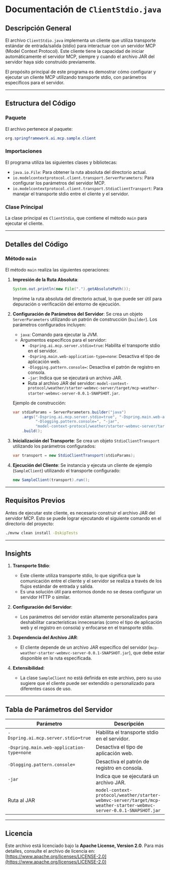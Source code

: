 # Documentación de `ClientStdio.java`

## Descripción General

El archivo `ClientStdio.java` implementa un cliente que utiliza transporte estándar de entrada/salida (stdio) para interactuar con un servidor MCP (Model Context Protocol). Este cliente tiene la capacidad de iniciar automáticamente el servidor MCP, siempre y cuando el archivo JAR del servidor haya sido construido previamente.

El propósito principal de este programa es demostrar cómo configurar y ejecutar un cliente MCP utilizando transporte stdio, con parámetros específicos para el servidor.

---

## Estructura del Código

### Paquete
El archivo pertenece al paquete:
```java
org.springframework.ai.mcp.sample.client
```

### Importaciones
El programa utiliza las siguientes clases y bibliotecas:
- `java.io.File`: Para obtener la ruta absoluta del directorio actual.
- `io.modelcontextprotocol.client.transport.ServerParameters`: Para configurar los parámetros del servidor MCP.
- `io.modelcontextprotocol.client.transport.StdioClientTransport`: Para manejar el transporte stdio entre el cliente y el servidor.

### Clase Principal
La clase principal es `ClientStdio`, que contiene el método `main` para ejecutar el cliente.

---

## Detalles del Código

### Método `main`
El método `main` realiza las siguientes operaciones:

1. **Impresión de la Ruta Absoluta**:
   ```java
   System.out.println(new File(".").getAbsolutePath());
   ```
   Imprime la ruta absoluta del directorio actual, lo que puede ser útil para depuración o verificación del entorno de ejecución.

2. **Configuración de Parámetros del Servidor**:
   Se crea un objeto `ServerParameters` utilizando un patrón de construcción (`builder`). Los parámetros configurados incluyen:
   - `java`: Comando para ejecutar la JVM.
   - Argumentos específicos para el servidor:
     - `-Dspring.ai.mcp.server.stdio=true`: Habilita el transporte stdio en el servidor.
     - `-Dspring.main.web-application-type=none`: Desactiva el tipo de aplicación web.
     - `-Dlogging.pattern.console=`: Desactiva el patrón de registro en consola.
     - `-jar`: Indica que se ejecutará un archivo JAR.
     - Ruta al archivo JAR del servidor: `model-context-protocol/weather/starter-webmvc-server/target/mcp-weather-starter-webmvc-server-0.0.1-SNAPSHOT.jar`.

   Ejemplo de construcción:
   ```java
   var stdioParams = ServerParameters.builder("java")
       .args("-Dspring.ai.mcp.server.stdio=true", "-Dspring.main.web-application-type=none",
             "-Dlogging.pattern.console=", "-jar",
             "model-context-protocol/weather/starter-webmvc-server/target/mcp-weather-starter-webmvc-server-0.0.1-SNAPSHOT.jar")
       .build();
   ```

3. **Inicialización del Transporte**:
   Se crea un objeto `StdioClientTransport` utilizando los parámetros configurados:
   ```java
   var transport = new StdioClientTransport(stdioParams);
   ```

4. **Ejecución del Cliente**:
   Se instancia y ejecuta un cliente de ejemplo (`SampleClient`) utilizando el transporte configurado:
   ```java
   new SampleClient(transport).run();
   ```

---

## Requisitos Previos

Antes de ejecutar este cliente, es necesario construir el archivo JAR del servidor MCP. Esto se puede lograr ejecutando el siguiente comando en el directorio del proyecto:
```bash
./mvnw clean install -DskipTests
```

---

## Insights

1. **Transporte Stdio**:
   - Este cliente utiliza transporte stdio, lo que significa que la comunicación entre el cliente y el servidor se realiza a través de los flujos estándar de entrada y salida.
   - Es una solución útil para entornos donde no se desea configurar un servidor HTTP o similar.

2. **Configuración del Servidor**:
   - Los parámetros del servidor están altamente personalizados para deshabilitar características innecesarias (como el tipo de aplicación web y el registro en consola) y enfocarse en el transporte stdio.

3. **Dependencia del Archivo JAR**:
   - El cliente depende de un archivo JAR específico del servidor (`mcp-weather-starter-webmvc-server-0.0.1-SNAPSHOT.jar`), que debe estar disponible en la ruta especificada.

4. **Extensibilidad**:
   - La clase `SampleClient` no está definida en este archivo, pero su uso sugiere que el cliente puede ser extendido o personalizado para diferentes casos de uso.

---

## Tabla de Parámetros del Servidor

| Parámetro                              | Descripción                                                                 |
|---------------------------------------|-----------------------------------------------------------------------------|
| `-Dspring.ai.mcp.server.stdio=true`   | Habilita el transporte stdio en el servidor.                               |
| `-Dspring.main.web-application-type=none` | Desactiva el tipo de aplicación web.                                       |
| `-Dlogging.pattern.console=`          | Desactiva el patrón de registro en consola.                                |
| `-jar`                                | Indica que se ejecutará un archivo JAR.                                    |
| Ruta al JAR                           | `model-context-protocol/weather/starter-webmvc-server/target/mcp-weather-starter-webmvc-server-0.0.1-SNAPSHOT.jar` |

---

## Licencia

Este archivo está licenciado bajo la **Apache License, Version 2.0**. Para más detalles, consulte el archivo de licencia en:
[https://www.apache.org/licenses/LICENSE-2.0](https://www.apache.org/licenses/LICENSE-2.0)
